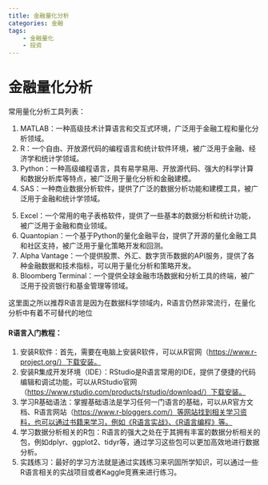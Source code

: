 ```yaml
---
title: 金融量化分析
categories: 金融
tags:
    - 金融量化
    - 投资
---
```

# 金融量化分析

常用量化分析工具列表：

1. MATLAB：一种高级技术计算语言和交互式环境，广泛用于金融工程和量化分析领域。
2. R：一个自由、开放源代码的编程语言和统计软件环境，被广泛用于金融、经济学和统计学领域。
3. Python：一种高级编程语言，具有易学易用、开放源代码、强大的科学计算和数据分析库等特点，被广泛用于量化分析和金融建模。
4. SAS：一种商业数据分析软件，提供了广泛的数据分析功能和建模工具，被广泛用于金融和统计学领域。
<!-- more -->
5. Excel：一个常用的电子表格软件，提供了一些基本的数据分析和统计功能，被广泛用于金融和商业领域。
6. Quantopian：一个基于Python的量化金融平台，提供了开源的量化金融工具和社区支持，被广泛用于量化策略开发和回测。
7. Alpha Vantage：一个提供股票、外汇、数字货币数据的API服务，提供了各种金融数据和技术指标，可以用于量化分析和策略开发。
8. Bloomberg Terminal：一个提供全球金融市场数据和分析工具的终端，被广泛用于投资银行和基金管理等领域。

这里面之所以推荐R语言是因为在数据科学领域内，R语言仍然非常流行，在量化分析中有着不可替代的地位

#### R语言入门教程：

1. 安装R软件：首先，需要在电脑上安装R软件，可以从R官网（https://www.r-project.org/）下载安装。
2. 安装R集成开发环境（IDE）：RStudio是R语言常用的IDE，提供了便捷的代码编辑和调试功能，可以从RStudio官网（https://www.rstudio.com/products/rstudio/download/）下载安装。
3. 学习R基础语法：掌握基础语法是学习任何一门语言的基础，可以从R官方文档、R语言网站（https://www.r-bloggers.com/）等网站找到相关学习资料，也可以通过书籍来学习，例如《R语言实战》、《R语言编程》等。
4. 学习数据分析相关的R包：R语言的强大之处在于其拥有丰富的数据分析相关的包，例如dplyr、ggplot2、tidyr等，通过学习这些包可以更加高效地进行数据分析。
5. 实践练习：最好的学习方法就是通过实践练习来巩固所学知识，可以通过一些R语言相关的实战项目或者Kaggle竞赛来进行练习。